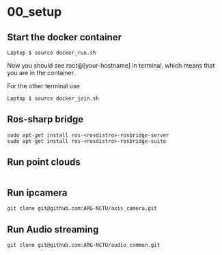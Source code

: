 # 00_setup

## Start the docker container

```
Laptop $ source docker_run.sh
```

Now you should see root@[your-hostname] in terminal, which means that you are in the container.

For the other terminal use
```
Laptop $ source docker_join.sh
```


## Ros-sharp bridge
```
sudo apt-get install ros-<rosdistro>-rosbridge-server
sudo apt-get install ros-<rosdistro>-rosbridge-suite
```
## Run point clouds


```

```
## Run ipcamera
```
git clone git@github.com:ARG-NCTU/axis_camera.git
```

## Run Audio streaming
```
git clone git@github.com:ARG-NCTU/audio_common.git
```




